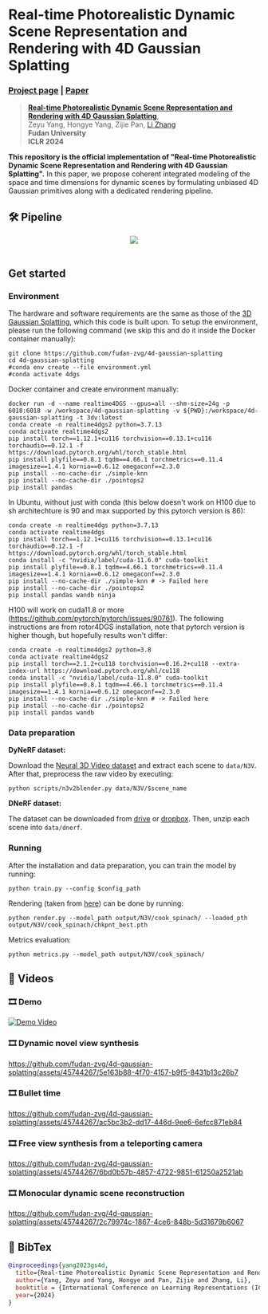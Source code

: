 # Real-time Photorealistic Dynamic Scene Representation and Rendering with 4D Gaussian Splatting
### [Project page](https://fudan-zvg.github.io/4d-gaussian-splatting/) | [Paper](https://arxiv.org/abs/2310.10642)
> [**Real-time Photorealistic Dynamic Scene Representation and Rendering with 4D Gaussian Splatting**](https://arxiv.org/abs/2310.10642),            
> Zeyu Yang, Hongye Yang, Zijie Pan, [Li Zhang](https://lzrobots.github.io)  
> **Fudan University**  
> **ICLR 2024**


**This repository is the official implementation of "Real-time Photorealistic Dynamic Scene Representation and Rendering with 4D Gaussian Splatting".** In this paper, we propose coherent integrated modeling of the space and time dimensions for dynamic scenes by formulating unbiased 4D Gaussian primitives along with a dedicated rendering pipeline.


## 🛠️ Pipeline
<div align="center">
  <img src="assets/pipeline.png"/>
</div><br/>


## Get started

### Environment

The hardware and software requirements are the same as those of the [3D Gaussian Splatting](https://github.com/graphdeco-inria/gaussian-splatting), which this code is built upon. To setup the environment, please run the following command (we skip this and do it inside the Docker container manually):

```shell
git clone https://github.com/fudan-zvg/4d-gaussian-splatting
cd 4d-gaussian-splatting
#conda env create --file environment.yml
#conda activate 4dgs
```

Docker container and create environment manually:
```shell
docker run -d --name realtime4DGS --gpus=all --shm-size=24g -p 6018:6018 -w /workspace/4d-gaussian-splatting -v ${PWD}:/workspace/4d-gaussian-splatting -t 3dv:latest
conda create -n realtime4dgs2 python=3.7.13
conda activate realtime4dgs2
pip install torch==1.12.1+cu116 torchvision==0.13.1+cu116 torchaudio==0.12.1 -f https://download.pytorch.org/whl/torch_stable.html
pip install plyfile==0.8.1 tqdm==4.66.1 torchmetrics==0.11.4 imagesize==1.4.1 kornia==0.6.12 omegaconf==2.3.0
pip install --no-cache-dir ./simple-knn
pip install --no-cache-dir ./pointops2
pip install pandas
```

In Ubuntu, without just with conda (this below doesn't work on H100 due to sh architechture is 90 and max supported by this pytorch version is 86):
```
conda create -n realtime4dgs python=3.7.13
conda activate realtime4dgs
pip install torch==1.12.1+cu116 torchvision==0.13.1+cu116 torchaudio==0.12.1 -f https://download.pytorch.org/whl/torch_stable.html
conda install -c "nvidia/label/cuda-11.6.0" cuda-toolkit
pip install plyfile==0.8.1 tqdm==4.66.1 torchmetrics==0.11.4 imagesize==1.4.1 kornia==0.6.12 omegaconf==2.3.0
pip install --no-cache-dir ./simple-knn # -> Failed here
pip install --no-cache-dir ./pointops2
pip install pandas wandb ninja
```

H100 will work on cuda11.8 or more (https://github.com/pytorch/pytorch/issues/90761). The following instructions are from rotor4DGS installation, note that pytorch version is higher though, but hopefully results won't differ:
```
conda create -n realtime4dgs2 python=3.8
conda activate realtime4dgs2
pip install torch==2.1.2+cu118 torchvision==0.16.2+cu118 --extra-index-url https://download.pytorch.org/whl/cu118
conda install -c "nvidia/label/cuda-11.8.0" cuda-toolkit
pip install plyfile==0.8.1 tqdm==4.66.1 torchmetrics==0.11.4 imagesize==1.4.1 kornia==0.6.12 omegaconf==2.3.0
pip install --no-cache-dir ./simple-knn # -> Failed here
pip install --no-cache-dir ./pointops2
pip install pandas wandb
```
### Data preparation

**DyNeRF dataset:**

Download the [Neural 3D Video dataset](https://github.com/facebookresearch/Neural_3D_Video) and extract each scene to `data/N3V`. After that, preprocess the raw video by executing:

```shell
python scripts/n3v2blender.py data/N3V/$scene_name
```

**DNeRF dataset:**

The dataset can be downloaded from [drive](https://drive.google.com/file/d/19Na95wk0uikquivC7uKWVqllmTx-mBHt/view?usp=sharing) or [dropbox](https://www.dropbox.com/s/0bf6fl0ye2vz3vr/data.zip?dl=0). Then, unzip each scene into `data/dnerf`.


### Running

After the installation and data preparation, you can train the model by running:

```shell
python train.py --config $config_path
```
Rendering (taken from [here](https://github.com/fudan-zvg/4d-gaussian-splatting/issues/12#issuecomment-1930042293)) can be done by running:
```shell
python render.py --model_path output/N3V/cook_spinach/ --loaded_pth output/N3V/cook_spinach/chkpnt_best.pth
```
Metrics evaluation:
```shell
python metrics.py --model_path output/N3V/cook_spinach/
```

## 🎥 Videos

### 🎞️ Demo

[![Demo Video](https://i3.ytimg.com/vi/3cXC9e4CujM/maxresdefault.jpg)](https://www.youtube.com/embed/3cXC9e4CujM)

### 🎞️ Dynamic novel view synthesis

https://github.com/fudan-zvg/4d-gaussian-splatting/assets/45744267/5e163b88-4f70-4157-b9f5-8431b13c26b7

### 🎞️ Bullet time

https://github.com/fudan-zvg/4d-gaussian-splatting/assets/45744267/ac5bc3b2-dd17-446d-9ee6-6efcc871eb84

### 🎞️ Free view synthesis from a teleporting camera

https://github.com/fudan-zvg/4d-gaussian-splatting/assets/45744267/6bd0b57b-4857-4722-9851-61250a2521ab

### 🎞️ Monocular dynamic scene reconstruction

https://github.com/fudan-zvg/4d-gaussian-splatting/assets/45744267/2c79974c-1867-4ce6-848b-5d31679b6067


## 📜 BibTex
```bibtex
@inproceedings{yang2023gs4d,
  title={Real-time Photorealistic Dynamic Scene Representation and Rendering with 4D Gaussian Splatting},
  author={Yang, Zeyu and Yang, Hongye and Pan, Zijie and Zhang, Li},
  booktitle = {International Conference on Learning Representations (ICLR)},
  year={2024}
}
```
